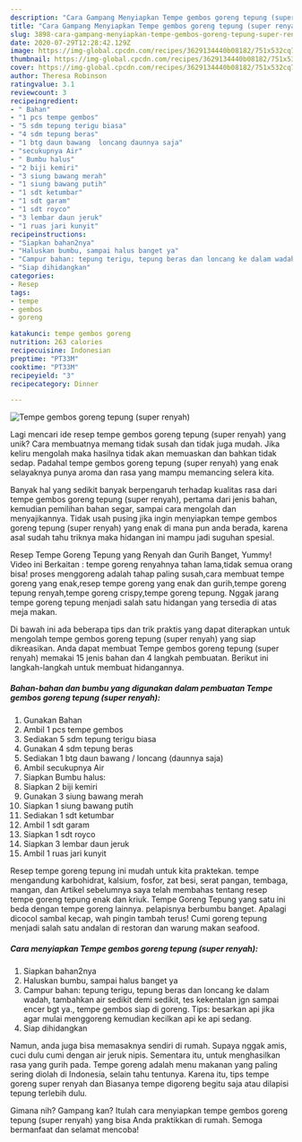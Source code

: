 ```yaml
---
description: "Cara Gampang Menyiapkan Tempe gembos goreng tepung (super renyah) Anti Gagal"
title: "Cara Gampang Menyiapkan Tempe gembos goreng tepung (super renyah) Anti Gagal"
slug: 3898-cara-gampang-menyiapkan-tempe-gembos-goreng-tepung-super-renyah-anti-gagal
date: 2020-07-29T12:28:42.129Z
image: https://img-global.cpcdn.com/recipes/3629134440b08182/751x532cq70/tempe-gembos-goreng-tepung-super-renyah-foto-resep-utama.jpg
thumbnail: https://img-global.cpcdn.com/recipes/3629134440b08182/751x532cq70/tempe-gembos-goreng-tepung-super-renyah-foto-resep-utama.jpg
cover: https://img-global.cpcdn.com/recipes/3629134440b08182/751x532cq70/tempe-gembos-goreng-tepung-super-renyah-foto-resep-utama.jpg
author: Theresa Robinson
ratingvalue: 3.1
reviewcount: 3
recipeingredient:
- " Bahan"
- "1 pcs tempe gembos"
- "5 sdm tepung terigu biasa"
- "4 sdm tepung beras"
- "1 btg daun bawang  loncang daunnya saja"
- "secukupnya Air"
- " Bumbu halus"
- "2 biji kemiri"
- "3 siung bawang merah"
- "1 siung bawang putih"
- "1 sdt ketumbar"
- "1 sdt garam"
- "1 sdt royco"
- "3 lembar daun jeruk"
- "1 ruas jari kunyit"
recipeinstructions:
- "Siapkan bahan2nya"
- "Haluskan bumbu, sampai halus banget ya"
- "Campur bahan: tepung terigu, tepung beras dan loncang ke dalam wadah, tambahkan air sedikit demi sedikit, tes kekentalan jgn sampai encer bgt ya., tempe gembos siap di goreng. Tips: besarkan api jika agar mulai menggoreng kemudian kecilkan api ke api sedang."
- "Siap dihidangkan"
categories:
- Resep
tags:
- tempe
- gembos
- goreng

katakunci: tempe gembos goreng 
nutrition: 263 calories
recipecuisine: Indonesian
preptime: "PT33M"
cooktime: "PT33M"
recipeyield: "3"
recipecategory: Dinner

---
```



![Tempe gembos goreng tepung (super renyah)](https://img-global.cpcdn.com/recipes/3629134440b08182/751x532cq70/tempe-gembos-goreng-tepung-super-renyah-foto-resep-utama.jpg)

Lagi mencari ide resep tempe gembos goreng tepung (super renyah) yang unik? Cara membuatnya memang tidak susah dan tidak juga mudah. Jika keliru mengolah maka hasilnya tidak akan memuaskan dan bahkan tidak sedap. Padahal tempe gembos goreng tepung (super renyah) yang enak selayaknya punya aroma dan rasa yang mampu memancing selera kita.

Banyak hal yang sedikit banyak berpengaruh terhadap kualitas rasa dari tempe gembos goreng tepung (super renyah), pertama dari jenis bahan, kemudian pemilihan bahan segar, sampai cara mengolah dan menyajikannya. Tidak usah pusing jika ingin menyiapkan tempe gembos goreng tepung (super renyah) yang enak di mana pun anda berada, karena asal sudah tahu triknya maka hidangan ini mampu jadi suguhan spesial.

Resep Tempe Goreng Tepung yang Renyah dan Gurih Banget, Yummy! Video ini Berkaitan : tempe goreng renyahnya tahan lama,tidak semua orang bisa! proses menggoreng adalah tahap paling susah,cara membuat tempe goreng yang enak,resep tempe goreng yang enak dan gurih,tempe goreng tepung renyah,tempe goreng crispy,tempe goreng tepung. Nggak jarang tempe goreng tepung menjadi salah satu hidangan yang tersedia di atas meja makan.


Di bawah ini ada beberapa tips dan trik praktis yang dapat diterapkan untuk mengolah tempe gembos goreng tepung (super renyah) yang siap dikreasikan. Anda dapat membuat Tempe gembos goreng tepung (super renyah) memakai 15 jenis bahan dan 4 langkah pembuatan. Berikut ini langkah-langkah untuk membuat hidangannya.

<!--inarticleads1-->

##### Bahan-bahan dan bumbu yang digunakan dalam pembuatan Tempe gembos goreng tepung (super renyah):

1. Gunakan  Bahan
1. Ambil 1 pcs tempe gembos
1. Sediakan 5 sdm tepung terigu biasa
1. Gunakan 4 sdm tepung beras
1. Sediakan 1 btg daun bawang / loncang (daunnya saja)
1. Ambil secukupnya Air
1. Siapkan  Bumbu halus:
1. Siapkan 2 biji kemiri
1. Gunakan 3 siung bawang merah
1. Siapkan 1 siung bawang putih
1. Sediakan 1 sdt ketumbar
1. Ambil 1 sdt garam
1. Siapkan 1 sdt royco
1. Siapkan 3 lembar daun jeruk
1. Ambil 1 ruas jari kunyit


Resep tempe goreng tepung ini mudah untuk kita praktekan. tempe mengandung karbohidrat, kalsium, fosfor, zat besi, serat pangan, tembaga, mangan, dan Artikel sebelumnya saya telah membahas tentang resep tempe goreng tepung enak dan kriuk. Tempe Goreng Tepung yang satu ini beda dengan tempe goreng lainnya. pelapisnya berbumbu banget. Apalagi dicocol sambal kecap, wah pingin tambah terus! Cumi goreng tepung menjadi salah satu andalan di restoran dan warung makan seafood. 

<!--inarticleads2-->

##### Cara menyiapkan Tempe gembos goreng tepung (super renyah):

1. Siapkan bahan2nya
1. Haluskan bumbu, sampai halus banget ya
1. Campur bahan: tepung terigu, tepung beras dan loncang ke dalam wadah, tambahkan air sedikit demi sedikit, tes kekentalan jgn sampai encer bgt ya., tempe gembos siap di goreng. Tips: besarkan api jika agar mulai menggoreng kemudian kecilkan api ke api sedang.
1. Siap dihidangkan


Namun, anda juga bisa memasaknya sendiri di rumah. Supaya nggak amis, cuci dulu cumi dengan air jeruk nipis. Sementara itu, untuk menghasilkan rasa yang gurih pada. Tempe goreng adalah menu makanan yang paling sering diolah di Indonesia, selain tahu tentunya. Karena itu, tips tempe goreng super renyah dan Biasanya tempe digoreng begitu saja atau dilapisi tepung terlebih dulu. 

Gimana nih? Gampang kan? Itulah cara menyiapkan tempe gembos goreng tepung (super renyah) yang bisa Anda praktikkan di rumah. Semoga bermanfaat dan selamat mencoba!
